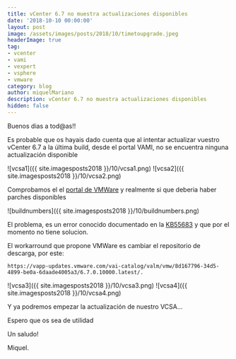 ```yaml
---
title: vCenter 6.7 no muestra actualizaciones disponibles
date: '2018-10-10 00:00:00'
layout: post
image: /assets/images/posts/2018/10/timetoupgrade.jpeg
headerImage: true
tag:
- vcenter
- vami
- vexpert
- vsphere
- vmware
category: blog
author: miquelMariano
description: vCenter 6.7 no muestra actualizaciones disponibles
hidden: false
---
```


Buenos dias a tod@as!!

Es probable que os hayais dado cuenta que al intentar actualizar vuestro vCenter 6.7 a la última build, desde el portal VAMI, no se encuentra ninguna actualización disponible

![vcsa1]({{ site.imagesposts2018 }}/10/vcsa1.png)
![vcsa2]({{ site.imagesposts2018 }}/10/vcsa2.png)

Comprobamos el el [portal de VMWare](https://kb.vmware.com/s/article/2143838?CoveoV2.CoveoLightningApex.getInitializationData=1&r=3&other.KM_Utility.getArticleDetails=1&other.KM_Utility.getArticleMetadata=1&other.KM_Utility.getUrl=1&other.KM_Utility.getUser=1&other.KM_Utility.getAllTranslatedLanguages=1&ui-comm-runtime-components-aura-components-siteforce-qb.Quarterback.validateRoute=1) y realmente si que deberia haber parches disponibles

![buildnumbers]({{ site.imagesposts2018 }}/10/buildnumbers.png)

El problema, es un error conocido documentado en la [KB55683](https://kb.vmware.com/s/article/55683) y que por el momento no tiene solucion.

El workarround que propone VMWare es cambiar el repositorio de descarga, por este:

`https://vapp-updates.vmware.com/vai-catalog/valm/vmw/8d167796-34d5-4899-be0a-6daade4005a3/6.7.0.10000.latest/.`

![vcsa3]({{ site.imagesposts2018 }}/10/vcsa3.png)
![vcsa4]({{ site.imagesposts2018 }}/10/vcsa4.png)

Y ya podremos empezar la actualización de nuestro VCSA...

Espero que os sea de utilidad

Un saludo!

Miquel.


